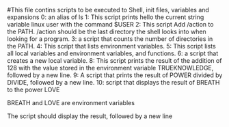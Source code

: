 #This file contins scripts to be executed to Shell, init files, variables and expansions
0: an alias of ls
1: This script prints hello the current string variable linux user with the command $USER
2: This script Add /action to the PATH. /action should be the last directory the shell looks into when looking for a program.
3: a script that counts the number of directories in the PATH.
4: This script that lists environment variables.
5: This script lists all local variables and environment variables, and functions.
6: a script that creates a new local variable.
8: This script prints the result of the addition of 128 with the value stored in the environment variable TRUEKNOWLEDGE, followed by a new line.
9: A script that prints the result of POWER divided by DIVIDE, followed by a new line.
10: script that displays the result of BREATH to the power LOVE



BREATH and LOVE are environment variables

The script should display the result, followed by a new line
